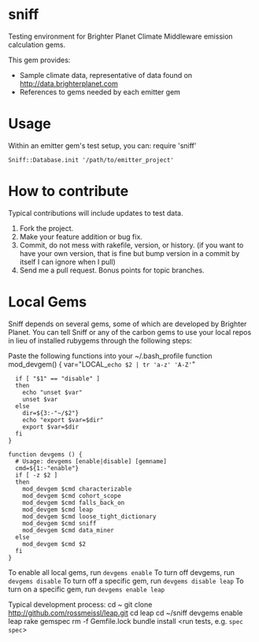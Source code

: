 # sniff
Testing environment for Brighter Planet Climate Middleware emission calculation gems.

This gem provides:
 * Sample climate data, representative of data found on http://data.brighterplanet.com
 * References to gems needed by each emitter gem  

# Usage
Within an emitter gem's test setup, you can:
    require 'sniff'
    
    Sniff::Database.init '/path/to/emitter_project'

# How to contribute
Typical contributions will include updates to test data.

1. Fork the project.
1. Make your feature addition or bug fix.
1. Commit, do not mess with rakefile, version, or history. (if you want to have your own version, that is fine but bump version in a commit by itself I can ignore when I pull)
1. Send me a pull request. Bonus points for topic branches.

# Local Gems
Sniff depends on several gems, some of which are developed by Brighter Planet.  You can tell Sniff or any of the carbon gems to use your local repos in lieu of installed rubygems through the following steps:


Paste the following functions into your ~/.bash_profile
    function mod_devgem() {
      var="LOCAL_`echo $2 | tr 'a-z' 'A-Z'`"
      
      if [ "$1" == "disable" ]
      then
        echo "unset $var"
        unset $var
      else
        dir=${3:-"~/$2"}
        echo "export $var=$dir"
        export $var=$dir
      fi
    }
    
    function devgems () {
      # Usage: devgems [enable|disable] [gemname]
      cmd=${1:-"enable"}
      if [ -z $2 ]
      then
        mod_devgem $cmd characterizable
        mod_devgem $cmd cohort_scope
        mod_devgem $cmd falls_back_on
        mod_devgem $cmd leap
        mod_devgem $cmd loose_tight_dictionary
        mod_devgem $cmd sniff
        mod_devgem $cmd data_miner
      else
        mod_devgem $cmd $2
      fi
    }

To enable all local gems, run `devgems enable`
To turn off devgems, run `devgems disable`
To turn off a specific gem, run `devgems disable leap`
To turn on a specific gem, run `devgems enable leap`

Typical development process:
    cd ~
    git clone http://github.com/rossmeissl/leap.git
    cd leap
    <do some development on leap>
    cd ~/sniff
    devgems enable leap
    rake gemspec
    rm -f Gemfile.lock
    bundle install
    <run tests, e.g. `spec spec`>

